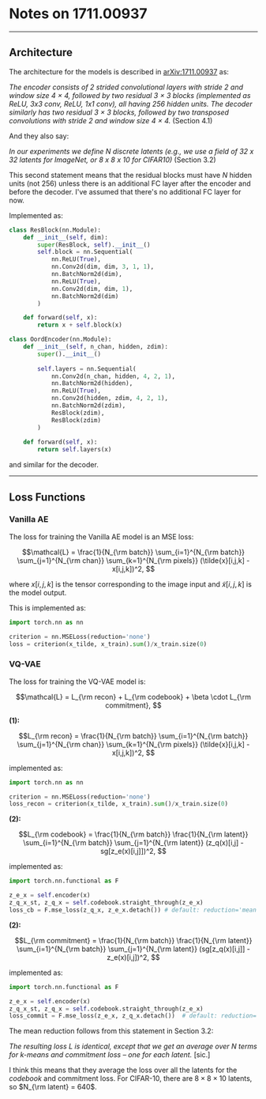 # Notes on 1711.00937

---

## Architecture

The architecture for the models is described in [arXiv:1711.00937](https://arxiv.org/pdf/1711.00937) as: 

*The encoder consists of 2 strided convolutional layers with stride 2 and window size 4 × 4, followed by two residual
3 × 3 blocks (implemented as ReLU, 3x3 conv, ReLU, 1x1 conv), all having 256 hidden units. The
decoder similarly has two residual 3 × 3 blocks, followed by two transposed convolutions with stride
2 and window size 4 × 4.* 
(Section 4.1)

And they also say:

*In our experiments we define N discrete latents (e.g., we use a field of 32 x 32 latents for ImageNet,
or 8 x 8 x 10 for CIFAR10)*
(Section 3.2)

This second statement means that the residual blocks must have *N* hidden units (not 256) unless there is an additional FC layer after the encoder and before the decoder. I've assumed that there's no additional FC layer for now. 

Implemented as:

```python
class ResBlock(nn.Module):
    def __init__(self, dim):
        super(ResBlock, self).__init__()
        self.block = nn.Sequential(
            nn.ReLU(True),
            nn.Conv2d(dim, dim, 3, 1, 1),
            nn.BatchNorm2d(dim),
            nn.ReLU(True),
            nn.Conv2d(dim, dim, 1),
            nn.BatchNorm2d(dim)
        )

    def forward(self, x):
        return x + self.block(x)

class OordEncoder(nn.Module):
    def __init__(self, n_chan, hidden, zdim):
        super().__init__()
        
        self.layers = nn.Sequential(
            nn.Conv2d(n_chan, hidden, 4, 2, 1),
            nn.BatchNorm2d(hidden),
            nn.ReLU(True),
            nn.Conv2d(hidden, zdim, 4, 2, 1),
            nn.BatchNorm2d(zdim),
            ResBlock(zdim),
            ResBlock(zdim)
        )
        
    def forward(self, x):
        return self.layers(x)
```

and similar for the decoder.

---

## Loss Functions

### Vanilla AE

The loss for training the Vanilla AE model is an MSE loss:

$$\mathcal{L} = \frac{1}{N_{\rm batch}} \sum_{i=1}^{N_{\rm batch}} \sum_{j=1}^{N_{\rm chan}} \sum_{k=1}^{N_{\rm pixels}} (\tilde{x}[i,j,k] - x[i,j,k])^2,
$$

where $x[i,j,k]$ is the tensor corresponding to the image input and $\tilde{x}[i,j,k]$ is the model output.

This is implemented as:

```python
import torch.nn as nn

criterion = nn.MSELoss(reduction='none')
loss = criterion(x_tilde, x_train).sum()/x_train.size(0)
```

### VQ-VAE

The loss for training the  VQ-VAE model is:

$$\mathcal{L} = L_{\rm recon} + L_{\rm codebook} + \beta \cdot L_{\rm commitment},
$$

**(1):**

$$L_{\rm recon} = \frac{1}{N_{\rm batch}} \sum_{i=1}^{N_{\rm batch}} \sum_{j=1}^{N_{\rm chan}} \sum_{k=1}^{N_{\rm pixels}} (\tilde{x}[i,j,k] - x[i,j,k])^2,
$$

implemented as:

```python
import torch.nn as nn

criterion = nn.MSELoss(reduction='none')
loss_recon = criterion(x_tilde, x_train).sum()/x_train.size(0)
```

**(2):**

$$L_{\rm codebook} = \frac{1}{N_{\rm batch}} \frac{1}{N_{\rm latent}} \sum_{i=1}^{N_{\rm batch}} \sum_{j=1}^{N_{\rm latent}} (z_q(x)[i,j] - sg[z_e(x)[i,j]])^2,
$$

implemented as:

```python
import torch.nn.functional as F

z_e_x = self.encoder(x)
z_q_x_st, z_q_x = self.codebook.straight_through(z_e_x)
loss_cb = F.mse_loss(z_q_x, z_e_x.detach()) # default: reduction='mean'
```

**(2):**

$$L_{\rm commitment} = \frac{1}{N_{\rm batch}} \frac{1}{N_{\rm latent}} \sum_{i=1}^{N_{\rm batch}} \sum_{j=1}^{N_{\rm latent}} (sg[z_q(x)[i,j]] - z_e(x)[i,j])^2,
$$

implemented as:

```python
import torch.nn.functional as F

z_e_x = self.encoder(x)
z_q_x_st, z_q_x = self.codebook.straight_through(z_e_x)
loss_commit = F.mse_loss(z_e_x, z_q_x.detach())  # default: reduction='mean'
```

The mean reduction follows from this statement in Section 3.2:

*The resulting loss L is identical, except that we get an average over N
terms for k-means and commitment loss – one for each latent.* [sic.]

I think this means that they average the loss over all the latents for the *codebook* and commitment loss. For CIFAR-10, there are $8\times 8\times 10$ latents, so $N_{\rm latent} = 640$.
